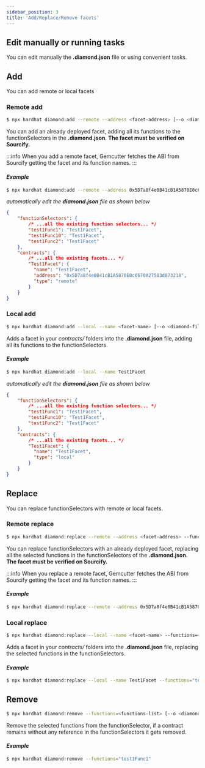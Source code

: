```yaml
---
sidebar_position: 3
title: 'Add/Replace/Remove facets'
---
```


## Edit manually or running tasks
You can edit manually the **.diamond.json** file or using convenient tasks.

## Add

You can add remote or local facets

### Remote add

```bash
$ npx hardhat diamond:add --remote --address <facet-address> [--o <diamond-file>]
```
You can add an already deployed facet, adding all its functions to the functionSelectors in the **.diamond.json**. **The facet must be verified on Sourcify.**

:::info
When you add a remote facet, Gemcutter fetches the ABI from Sourcify getting the facet and its function names.
:::

#### *Example*

```bash
$ npx hardhat diamond:add --remote --address 0x5D7a8f4e0B41cB1A5870E0c6670A27503d873218
```
*automatically edit the **diamond.json** file as shown below*
```json
{
    "functionSelectors": {
        /* ...all the existing function selectors... */
        "test1Func1": "Test1Facet",
        "test1Func10": "Test1Facet",
        "test1Func2": "Test1Facet"
    },
    "contracts": {
        /* ...all the existing facets... */
        "Test1Facet": {
          "name": "Test1Facet",
          "address": "0x5D7a8f4e0B41cB1A5870E0c6670A27503d873218",
          "type": "remote"
        }
    }
}
```

### Local add

```bash
$ npx hardhat diamond:add --local --name <facet-name> [--o <diamond-file>]
```

Adds a facet in your *contracts/* folders into the **.diamond.json** file, adding all its functions to the functionSelectors.

#### *Example*

```bash
$ npx hardhat diamond:add --local --name Test1Facet
```
*automatically edit the **diamond.json** file as shown below*
```json
{
    "functionSelectors": {
        /* ...all the existing function selectors... */
        "test1Func1": "Test1Facet",
        "test1Func10": "Test1Facet",
        "test1Func2": "Test1Facet"
    },
    "contracts": {
        /* ...all the existing facets... */
        "Test1Facet": {
          "name": "Test1Facet",
          "type": "local"
        }
    }
}
```

## Replace

You can replace functionSelectors with remote or local facets.

### Remote replace

```bash
$ npx hardhat diamond:replace --remote --address <facet-address> --functions=<functions-list> [--o <diamond-file>]
```
You can replace functionSelectors with an already deployed facet, replacing all the selected functions in the functionSelectors of the **.diamond.json**. **The facet must be verified on Sourcify.**

:::info
When you replace a remote facet, Gemcutter fetches the ABI from Sourcify getting the facet and its function names.
:::

#### *Example*

```bash
$ npx hardhat diamond:replace --remote --address 0x5D7a8f4e0B41cB1A5870E0c6670A27503d873218 --functions="test1Func1,test1Func2,test1Func3"
```


### Local replace

```bash
$ npx hardhat diamond:replace --local --name <facet-name> --functions=<functions-list> [--o <diamond-file>]
```

Adds a facet in your *contracts/* folders into the **.diamond.json** file, replacing the selected functions in the functionSelectors.

#### *Example*

```bash
$ npx hardhat diamond:replace --local --name Test1Facet --functions="test1Func1,test1Func2,test1Func3"
```

## Remove

```bash
$ npx hardhat diamond:remove --functions=<functions-list> [--o <diamond-file>]
```

Remove the selected functions from the functionSelector, if a contract remains without any reference in the functionSelectors it gets removed.

#### *Example*

```bash
$ npx hardhat diamond:remove --functions="test1Func1"
```